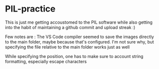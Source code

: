 # PIL-practice

This is just me getting accoustomed to the PIL software while also getting into the habit of maintaining a github commit and upload streak :)



Few notes are : 
The VS Code compiler seemed to save the images directly to the main folder, maybe because that's configured. I'm not sure why, but specifying the file relative to the main folder works just as well

While specifying the position, one has to make sure to account string formatting, especially escape characters

